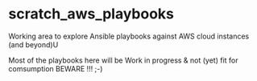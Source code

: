 # scratch_aws_playbooks
Working area to explore Ansible playbooks against AWS cloud instances (and beyond)U

Most of the playbooks here will be Work in progress & not (yet) fit for comsumption BEWARE !!! ;-)
